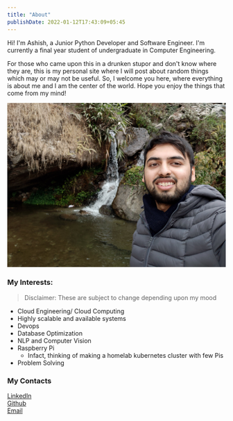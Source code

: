 ```yaml
---
title: "About"
publishDate: 2022-01-12T17:43:09+05:45
---
```


Hi! I'm Ashish, a Junior Python Developer and Software Engineer. I'm currently a final year student of undergraduate in Computer Engineering. 

For those who came upon this in a drunken stupor and don't know where they are, this is my personal site where I will post about random things which may or may not be useful. So, I welcome you here, where everything is about me and I am the center of the world. Hope you enjoy the things that come from my mind!

![Me](/images/me.jpg)

### My Interests:

> Disclaimer: These are subject to change depending upon my mood

- Cloud Engineering/ Cloud Computing
- Highly scalable and available systems
- Devops
- Database Optimization
- NLP and Computer Vision
- Raspberry Pi
  - Infact, thinking of making a homelab kubernetes cluster with few Pis
- Problem Solving

### My Contacts

[LinkedIn](https://www.linkedin.com/in/ashish-s-4692b810b/)  
[Github](https://github.com/ashishsubedi)  
[Email](mailto:iamashishsubed@gmail.com)
